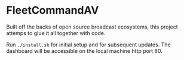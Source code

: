 # FleetCommandAV
Built off the backs of open source broadcast ecosystems, this project attemps to glue it all together with code.

Run `./install.sh` for initial setup and for subsequent updates.
The dashboard will be accessible on the local machine http port 80.

